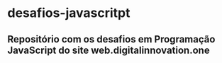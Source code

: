 # desafios-javascritpt
## Repositório com os desafios em Programação JavaScript do site web.digitalinnovation.one
